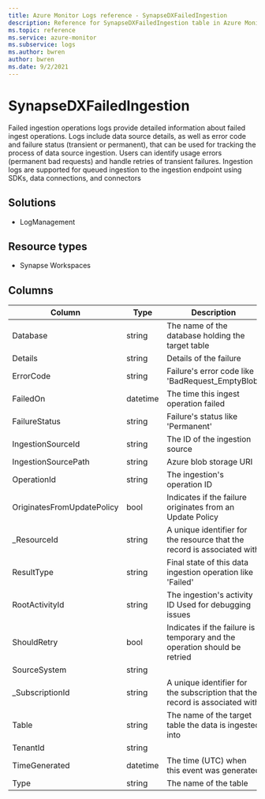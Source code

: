 ```yaml
---
title: Azure Monitor Logs reference - SynapseDXFailedIngestion
description: Reference for SynapseDXFailedIngestion table in Azure Monitor Logs.
ms.topic: reference
ms.service: azure-monitor
ms.subservice: logs
ms.author: bwren
author: bwren
ms.date: 9/2/2021
---
```


# SynapseDXFailedIngestion

 Failed ingestion operations logs provide detailed information about failed ingest operations. Logs include data source details, as well as error code and failure status (transient or permanent), that can be used for tracking the process of data source ingestion. Users can identify usage errors (permanent bad requests) and handle retries of transient failures. Ingestion logs are supported for queued ingestion to the ingestion endpoint using SDKs, data connections, and connectors

## Solutions

- LogManagement
## Resource types

- Synapse Workspaces




## Columns

|Column|Type|Description|
|---|---|---|
|Database|string|The name of the database holding the target table|
|Details|string|Details of the failure|
|ErrorCode|string|Failure's error code like 'BadRequest_EmptyBlob'|
|FailedOn|datetime|The time this ingest operation failed|
|FailureStatus|string|Failure's status like 'Permanent'|
|IngestionSourceId|string|The ID of the ingestion source|
|IngestionSourcePath|string|Azure blob storage URI|
|OperationId|string|The ingestion's operation ID|
|OriginatesFromUpdatePolicy|bool|Indicates if the failure originates from an Update Policy|
|_ResourceId|string|A unique identifier for the resource that the record is associated with|
|ResultType|string|Final state of this data ingestion operation like 'Failed'|
|RootActivityId|string|The ingestion's activity ID Used for debugging issues|
|ShouldRetry|bool|Indicates if the failure is temporary and the operation should be retried|
|SourceSystem|string||
|_SubscriptionId|string|A unique identifier for the subscription that the record is associated with|
|Table|string|The name of the target table the data is ingested into|
|TenantId|string||
|TimeGenerated|datetime|The time (UTC) when this event was generated|
|Type|string|The name of the table|
